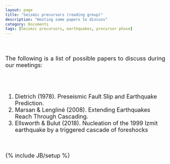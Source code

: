 ```yaml
---
layout: page
title: "Seismic precursors (reading group)"
description: "Hosting some papers to discuss"
category: Documents
tags: [Seismic precursors, earthquakes, precursor phase]
---
```


<font size="4">
<p align="justify">
<br>
<br>
The following is a list of possible papers to discuss during our meetings:
</p>
<br>
<br>
<ol>
  <li>Dietrich (1978). Preseismic Fault Slip and Earthquake Prediction.</li>
  <li>Marsan & Lengliné (2008). Extending Earthquakes Reach Through Cascading.</li>
  <li>Ellsworth & Bulut (2018). Nucleation of the 1999 Izmit earthquake by a triggered cascade of foreshocks</li>
</ol>
<br>
<br>
{% include JB/setup %}
